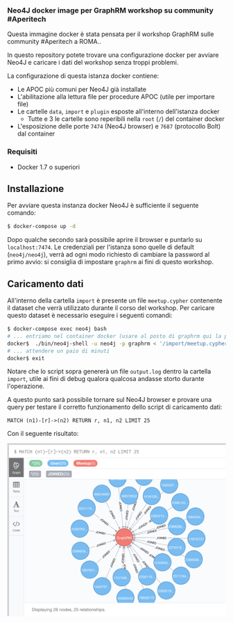 ### Neo4J docker image per GraphRM workshop su community #Aperitech

Questa immagine docker è stata pensata per il workshop GraphRM sulle community #Aperitech a ROMA..

In questo repository potete trovare una configurazione docker per avviare Neo4J e caricare i dati del workshop senza troppi problemi.

La configurazione di questa istanza docker contiene:

* Le APOC più comuni per Neo4J già installate
* L'abilitazione alla lettura file per procedure APOC (utile per importare file)
* Le cartelle `data`, `import` e `plugin` esposte all'interno dell'istanza docker
    * Tutte e 3 le cartelle sono reperibili nella `root` (`/`) del container docker
* L'esposizione delle porte `7474` (Neo4J browser) e `7687` (protocollo Bolt) dal container

### Requisiti

* Docker 1.7 o superiori

## Installazione

Per avviare questa instanza docker Neo4J è sufficiente il seguente comando:

```sh
$ docker-compose up -d
```

Dopo qualche secondo sarà possibile aprire il browser e puntarlo su `localhost:7474`.
Le credenziali per l'istanza sono quelle di default (`neo4j/neo4j`), verrà ad ogni modo richiesto di cambiare la password al primo avvio: si consiglia di impostare `graphrm` ai fini di questo workshop.

## Caricamento dati

All'interno della cartella `import` è presente un file `meetup.cypher` contenente il dataset che verrà utilizzato durante il corso del workshop. Per caricare questo dataset è necessario eseguire i seguenti comandi:

```sh
$ docker-compose exec neo4j bash
# ... entriamo nel container docker (usare al posto di graphrm qui la password impostata sopra)
docker$  ./bin/neo4j-shell -u neo4j -p graphrm < '/import/meetup.cypher' > '/import/output.log'
# ... attendere un paio di minuti
docker$ exit
```

Notare che lo script sopra genererà un file `output.log` dentro la cartella `import`, utile ai fini di debug qualora qualcosa andasse storto durante l'operazione.

A questo punto sarà possibile tornare sul Neo4J browser e provare una query per testare il corretto funzionamento dello script di caricamento dati:

```cypher
MATCH (n1)-[r]->(n2) RETURN r, n1, n2 LIMIT 25
```

Con il seguente risultato:

![Grafo GraphRM](/doc/example-query.png?raw=true "Risultato query Cypher")
